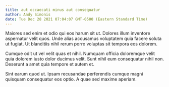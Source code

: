 ```yaml
---
title: aut occaecati minus aut consequatur
author: Andy Simonis
date: Tue Dec 28 2021 07:04:07 GMT-0500 (Eastern Standard Time)
---
```

Maiores sed enim et odio qui eos harum sit ut. Dolores illum inventore aspernatur velit quos. Unde alias accusamus voluptatem quia facere soluta ut fugiat. Ut blanditiis nihil rerum porro voluptas sit tempora eos dolorem.

 Cumque odit ut vel velit quas et nihil. Numquam officia doloremque velit quia dolorem iusto dolor ducimus velit. Sunt nihil eum consequatur nihil non. Deserunt a amet quia tempore et autem et.

 Sint earum quod ut. Ipsam recusandae perferendis cumque magni quisquam consequatur eos optio. A quae sed maxime aperiam.